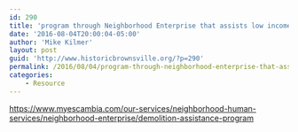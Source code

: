 ```yaml
---
id: 290
title: 'program through Neighborhood Enterprise that assists low income and seniors that have homes that might be beyond repair'
date: '2016-08-04T20:00:04-05:00'
author: 'Mike Kilmer'
layout: post
guid: 'http://www.historicbrownsville.org/?p=290'
permalink: /2016/08/04/program-through-neighborhood-enterprise-that-assists-low-income-and-seniors-that-have-homes-that-might-be-beyond-repair/
categories:
    - Resource
---
```


<a href="https://www.myescambia.com/our-services/neighborhood-human-services/neighborhood-enterprise/demolition-assistance-program">https://www.myescambia.com/our-services/neighborhood-human-services/neighborhood-enterprise/demolition-assistance-program</a>